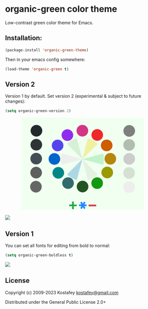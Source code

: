 # organic-green color theme

Low-contrast green color theme for Emacs.

## Installation:

```lisp
(package-install 'organic-green-theme)
```

Then in your emacs config somewhere:

```lisp
(load-theme 'organic-green t)
```

## Version 2

Version 1 by default. Set version 2 (experimental & subject to future changes):
```lisp
(setq organic-green-version 2)
```
<p align="center">
  <img src="img/palette.svg" width="400" />
</p>

<img src="https://user-images.githubusercontent.com/1282079/211122549-7a62f15e-39e4-4254-8ca1-7a490a0afb21.png" width="800" />

## Version 1

You can set all fonts for editing from bold to normal:
```lisp
(setq organic-green-boldless t)
```

<img src="http://i.imgur.com/GXoUtD6.png" width="800" />

## License

Copyright (c) 2009-2023 Kostafey <kostafey@gmail.com>

Distributed under the General Public License 2.0+
